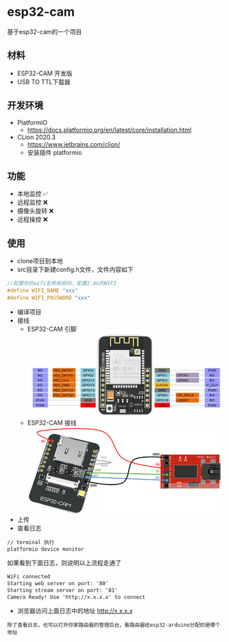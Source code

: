 # esp32-cam
基于esp32-cam的一个项目

## 材料
+ ESP32-CAM 开发版
+ USB TO TTL下载器

## 开发环境
+ PlatformIO
  + https://docs.platformio.org/en/latest/core/installation.html
+ CLion 2020.3
  + https://www.jetbrains.com/clion/
  + 安装插件 platformio

## 功能
+ 本地监控 ✅
+ 远程监控 ❌
+ 摄像头旋转 ❌
+ 远程操控 ❌

## 使用
+ clone项目到本地
+ src目录下新建config.h文件，文件内容如下
```c
//配置你的wifi名称和密码，配置2.4G的WIFI
#define WIFI_NAME "xxx"
#define WIFI_PASSWORD "xxx"
```
+ 编译项目
+ 接线
  + ESP32-CAM 引脚  
    ![image1](./image/ESP32-CAM.png)
  + ESP32-CAM 接线  
    ![image2](./image/ESP32-CAM-CONNECTION.png)
+ 上传
+ 查看日志
```
// terminal 执行
platformio device monitor
```
如果看到下面日志，则说明以上流程走通了
```
WiFi connected
Starting web server on port: '80'
Starting stream server on port: '81'
Camera Ready! Use 'http://x.x.x.x' to connect
```
+ 浏览器访问上面日志中的地址 http://x.x.x.x
```
除了查看日志，也可以打开你家路由器的管理后台，看路由器给esp32-arduino分配的是哪个地址
```  
